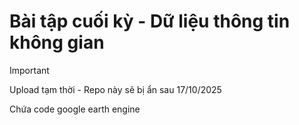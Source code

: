 # Bài tập cuối kỳ - Dữ liệu thông tin không gian


> [!IMPORTANT]
> Upload tạm thời - Repo này sẽ bị ẩn sau 17/10/2025

Chứa code google earth engine 
